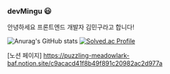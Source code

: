 ### devMingu 😃

안녕하세요 프론트엔드 개발자 김민구라고 합니다!

![Anurag's GitHub stats](https://github-readme-stats.vercel.app/api?username=devMingu&show_icons=true&theme=merko)
[![Solved.ac Profile](http://mazassumnida.wtf/api/v2/generate_badge?boj=rooster100)](https://solved.ac/이름/)

[노션 페이지]
https://puzzling-meadowlark-baf.notion.site/c9acacd41f8b49f891c20982ac2d977a
